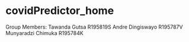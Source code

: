 # covidPredictor_home

Group Members:
Tawanda Gutsa R195819S
Andre Dingiswayo R195787V
Munyaradzi Chimuka R195784K

